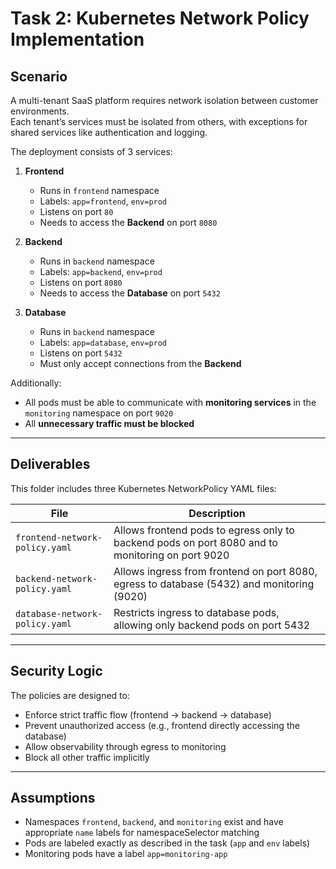 # Task 2: Kubernetes Network Policy Implementation

## Scenario

A multi-tenant SaaS platform requires network isolation between customer environments.  
Each tenant’s services must be isolated from others, with exceptions for shared services like authentication and logging.

The deployment consists of 3 services:

1. **Frontend**
   - Runs in `frontend` namespace
   - Labels: `app=frontend`, `env=prod`
   - Listens on port `80`
   - Needs to access the **Backend** on port `8080`

2. **Backend**
   - Runs in `backend` namespace
   - Labels: `app=backend`, `env=prod`
   - Listens on port `8080`
   - Needs to access the **Database** on port `5432`

3. **Database**
   - Runs in `backend` namespace
   - Labels: `app=database`, `env=prod`
   - Listens on port `5432`
   - Must only accept connections from the **Backend**

Additionally:
- All pods must be able to communicate with **monitoring services** in the `monitoring` namespace on port `9020`
- All **unnecessary traffic must be blocked**

---

## Deliverables

This folder includes three Kubernetes NetworkPolicy YAML files:

| File | Description |
|------|-------------|
| `frontend-network-policy.yaml` | Allows frontend pods to egress only to backend pods on port 8080 and to monitoring on port 9020 |
| `backend-network-policy.yaml` | Allows ingress from frontend on port 8080, egress to database (5432) and monitoring (9020) |
| `database-network-policy.yaml` | Restricts ingress to database pods, allowing only backend pods on port 5432 |

---

## Security Logic

The policies are designed to:

- Enforce strict traffic flow (frontend → backend → database)
- Prevent unauthorized access (e.g., frontend directly accessing the database)
- Allow observability through egress to monitoring
- Block all other traffic implicitly

---

## Assumptions

- Namespaces `frontend`, `backend`, and `monitoring` exist and have appropriate `name` labels for namespaceSelector matching
- Pods are labeled exactly as described in the task (`app` and `env` labels)
- Monitoring pods have a label `app=monitoring-app`